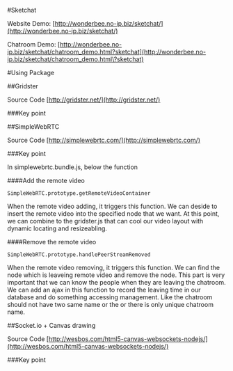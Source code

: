 #Sketchat

Website Demo: [http://wonderbee.no-ip.biz/sketchat/](http://wonderbee.no-ip.biz/sketchat/)

Chatroom Demo: [http://wonderbee.no-ip.biz/sketchat/chatroom_demo.html?sketchat](http://wonderbee.no-ip.biz/sketchat/chatroom_demo.html\?sketchat)

#Using Package

##Gridster 

Source Code [http://gridster.net/](http://gridster.net/)

###Key point


##SimpleWebRTC 

Source Code [http://simplewebrtc.com/](http://simplewebrtc.com/)

###Key point

In simplewebrtc.bundle.js, below the function

####Add the remote video

    SimpleWebRTC.prototype.getRemoteVideoContainer

When the remote video adding, it triggers this function. We can deside to insert the remote video into the specified node that we want. At this point, we can combine to the gridster.js that can cool our video layout with dynamic locating and resizeabling.
      
####Remove the remote video

    SimpleWebRTC.prototype.handlePeerStreamRemoved

When the remote video removing, it triggers this function. We can find the node which is leaveing remote video and remove the node. This part is very important that we can know the people when they are leaving the chatroom. We can add an ajax in this function to record the leaving time in our database and do something accessing management. Like the chatroom should not have two same name or the or there is only unique chatroom name.

##Socket.io + Canvas drawing 

Source Code [http://wesbos.com/html5-canvas-websockets-nodejs/](http://wesbos.com/html5-canvas-websockets-nodejs/)

###Key point

